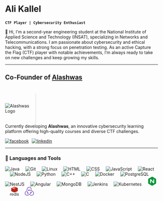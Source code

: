 # Ali Kallel

**`CTF Player | Cybersecurity Enthusiast`**

👋 Hi, I'm a second-year engineering student at the National Institute of Applied Science and Technology (INSAT), specializing in Networks and Telecommunications. I am passionate about cybersecurity and ethical hacking, with a strong focus on penetration testing. As an active Capture the Flag (CTF) player with notable achievements, I’m always ready to take on new challenges and keep growing my skills.

---
## Co-Founder of [Alashwas](https://alashwas.online/)<div style="display: flex; align-items: center; gap: 20px; margin: 20px 0;">
  <div style="display: flex; align-items: center; gap: 20px;">
    <img src="https://alashwas.com/public/images/Alashwas.png" alt="Alashwas Logo" width="80">
    <div style="width: 2px; height: 100px; background-color: #e2e8f0;"></div>
  </div>
  <div style="display: flex; flex-direction: column; gap: 15px;">
    <p style="margin: 0;">
      Currently developing <strong>Alashwas</strong>, an innovative cybersecurity learning platform offering high-quality courses and diverse CTF challenges.
    </p>
    <div style="display: flex; gap: 10px;">
  <a href="https://www.facebook.com/AlashwasSec" target="_blank" style="display: inline-block;">
        <img src="https://img.shields.io/badge/facebook-logo?style=for-the-badge&logo=facebook&logoColor=white&color=%230866ff" alt="facebook" />
      </a>
      <a href="https://www.linkedin.com/company/alashwas" target="_blank" style="display: inline-block;">
        <img src="https://img.shields.io/badge/linkedin-logo?style=for-the-badge&logo=linkedin&logoColor=white&color=%230a77b6" alt="linkedin" />
      </a>
    </div>
  </div>
</div>


---

### 🧰 Languages and Tools
<p>
  <img alt="Java" width="30px" src="https://cdn.jsdelivr.net/gh/devicons/devicon/icons/java/java-original.svg" />
  &nbsp;&nbsp;&nbsp;
  <img alt="Git" width="30px" src="https://cdn.jsdelivr.net/gh/devicons/devicon/icons/git/git-original.svg" />
  &nbsp;&nbsp;&nbsp;
  <img alt="Linux" width="30px" src="https://cdn.jsdelivr.net/gh/devicons/devicon/icons/linux/linux-original.svg" />
  &nbsp;&nbsp;&nbsp;
  <img alt="HTML" width="30px" src="https://cdn.jsdelivr.net/gh/devicons/devicon/icons/html5/html5-plain.svg" />
  &nbsp;&nbsp;&nbsp;
  <img alt="CSS" width="30px" src="https://cdn.jsdelivr.net/gh/devicons/devicon/icons/css3/css3-plain.svg" />
  &nbsp;&nbsp;&nbsp;
  <img alt="JavaScript" width="30px" src="https://cdn.jsdelivr.net/gh/devicons/devicon/icons/javascript/javascript-plain.svg" />
  &nbsp;&nbsp;&nbsp;
  <img alt="React" width="30px" src="https://cdn.jsdelivr.net/gh/devicons/devicon/icons/react/react-original.svg" />
  &nbsp;&nbsp;&nbsp;
  <img alt="NodeJS" width="30px" src="https://cdn.jsdelivr.net/gh/devicons/devicon@latest/icons/nodejs/nodejs-original-wordmark.svg" />
  &nbsp;&nbsp;&nbsp;
  <img alt="Python" width="30px" src="https://cdn.jsdelivr.net/gh/devicons/devicon@latest/icons/python/python-original.svg" />
  &nbsp;&nbsp;&nbsp;
  <img alt="C++" width="30px" src="https://cdn.jsdelivr.net/gh/devicons/devicon@latest/icons/cplusplus/cplusplus-original.svg" />
  &nbsp;&nbsp;&nbsp;
  <img alt="C" width="30px" src="https://cdn.jsdelivr.net/gh/devicons/devicon/icons/c/c-original.svg" />
  &nbsp;&nbsp;&nbsp;
  <img alt="Docker" width="30px" src="https://cdn.jsdelivr.net/gh/devicons/devicon/icons/docker/docker-original.svg" />
  &nbsp;&nbsp;&nbsp;
  <img alt="PostgreSQL" width="30px" src="https://cdn.jsdelivr.net/gh/devicons/devicon@latest/icons/postgresql/postgresql-original.svg" />
  &nbsp;&nbsp;&nbsp;
  <img alt="NestJS" width="30px" src="https://cdn.jsdelivr.net/gh/devicons/devicon@latest/icons/nestjs/nestjs-original.svg" />
  &nbsp;&nbsp;&nbsp;
  <img alt="Angular" width="30px" src="https://cdn.jsdelivr.net/gh/devicons/devicon@latest/icons/angular/angular-original.svg" />
  &nbsp;&nbsp;&nbsp;
  <img alt="MongoDB" width="30px" src="https://cdn.jsdelivr.net/gh/devicons/devicon@latest/icons/mongodb/mongodb-original.svg" />
  &nbsp;&nbsp;&nbsp;
  <img alt="Jenkins" width="30px" src="https://www.vectorlogo.zone/logos/jenkins/jenkins-icon.svg" />
  &nbsp;&nbsp;&nbsp;
  <img alt="Kubernetes" width="30px" src="https://www.vectorlogo.zone/logos/kubernetes/kubernetes-icon.svg" />
  &nbsp;&nbsp;&nbsp;
  <img alt="Nginx" width="30px" src="https://raw.githubusercontent.com/devicons/devicon/master/icons/nginx/nginx-original.svg" />
  &nbsp;&nbsp;&nbsp;
  <img alt="Redis" width="30px" src="https://raw.githubusercontent.com/devicons/devicon/master/icons/redis/redis-original-wordmark.svg" />
  &nbsp;&nbsp;&nbsp;
  <img alt="Redux" width="30px" src="https://raw.githubusercontent.com/devicons/devicon/master/icons/redux/redux-original.svg" />
</p>

<br />
